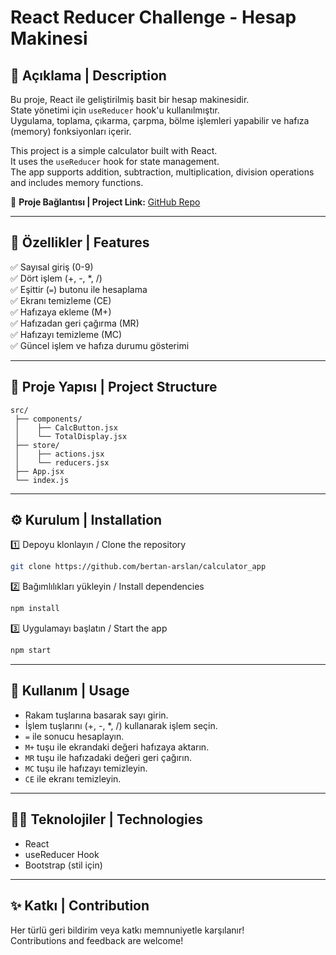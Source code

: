 
# React Reducer Challenge - Hesap Makinesi

## 📌 Açıklama | Description

Bu proje, React ile geliştirilmiş basit bir hesap makinesidir.  
State yönetimi için `useReducer` hook'u kullanılmıştır.  
Uygulama, toplama, çıkarma, çarpma, bölme işlemleri yapabilir ve hafıza (memory) fonksiyonları içerir.

This project is a simple calculator built with React.  
It uses the `useReducer` hook for state management.  
The app supports addition, subtraction, multiplication, division operations and includes memory functions.

🔗 **Proje Bağlantısı | Project Link:** [GitHub Repo](https://github.com/bertan-arslan/calculator_app)

---

## 🚀 Özellikler | Features

✅ Sayısal giriş (0-9)  
✅ Dört işlem (+, -, *, /)  
✅ Eşittir (`=`) butonu ile hesaplama  
✅ Ekranı temizleme (CE)  
✅ Hafızaya ekleme (M+)  
✅ Hafızadan geri çağırma (MR)  
✅ Hafızayı temizleme (MC)  
✅ Güncel işlem ve hafıza durumu gösterimi

---

## 📂 Proje Yapısı | Project Structure

```
src/
 ├── components/
 │    ├── CalcButton.jsx
 │    └── TotalDisplay.jsx
 ├── store/
 │    ├── actions.jsx
 │    └── reducers.jsx
 ├── App.jsx
 └── index.js
```

---

## ⚙️ Kurulum | Installation

1️⃣ Depoyu klonlayın / Clone the repository  
```bash
git clone https://github.com/bertan-arslan/calculator_app
```

2️⃣ Bağımlılıkları yükleyin / Install dependencies  
```bash
npm install
```

3️⃣ Uygulamayı başlatın / Start the app  
```bash
npm start
```

---

## 🧩 Kullanım | Usage

- Rakam tuşlarına basarak sayı girin.
- İşlem tuşlarını (+, -, *, /) kullanarak işlem seçin.
- `=` ile sonucu hesaplayın.
- `M+` tuşu ile ekrandaki değeri hafızaya aktarın.
- `MR` tuşu ile hafızadaki değeri geri çağırın.
- `MC` tuşu ile hafızayı temizleyin.
- `CE` ile ekranı temizleyin.

---

## 🧑‍💻 Teknolojiler | Technologies

- React
- useReducer Hook
- Bootstrap (stil için)

---

## ✨ Katkı | Contribution

Her türlü geri bildirim veya katkı memnuniyetle karşılanır!  
Contributions and feedback are welcome!
